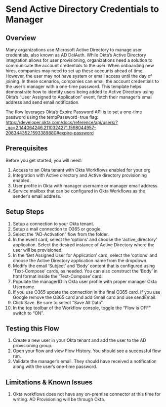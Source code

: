 # Send Active Directory Credentials to Manager

## Overview

Many organizations use Microsoft Active Directory to manage user credentials, also known as AD DelAuth. While Okta’s Active Directory integration allows for user provisioning, organizations need a solution to communicate the account credentials to the user. When onboarding new hires, companies may need to set up these accounts ahead of time. However, the user may not have system or email access until the day of joining. In these scenarios, companies can email the account credentials to the user’s manager with a one-time password. This template helps demonstrate how to identify users being added to Active Directory using Okta’s “User Assigned to Application” event, fetch their manager’s email address and send email notification. 

The flow leverages Okta’s Expire Password API is to set a one-time password using the tempPassword=true flag: 
https://developer.okta.com/docs/reference/api/users/?_ga=2.144064246.2110324271.1598044957-208344352.1593389880#expire-password

    
## Prerequisites

Before you get started, you will need:

1. Access to an Okta tenant with Okta Workflows enabled for your org 
2. Integration with Active directory and Active directory provisioning enabled. 
3. User profile in Okta with manager username or manager email address. 
4. Service mailbox that can be configured in Okta Workflows as the sender’s email address.



## Setup Steps

1. Setup a connection to your Okta tenant. 
2. Setup a mail connection to O365 or google.
3. Select the “AD-Activation” flow from the folder.
4. In the event card, select the ‘options’ and choose the ‘active_directory’ application. Select the desired instance of Active Directory where the user will be  provisioned.
5. In the ‘Get Assigned User for Application’ card, select the ‘options’ and choose the Active Directory application name from the dropdown. 
6. Modify the email ‘Subject’ and ‘Body’ content that is configured using ‘Text-Compose’ cards, as needed. You can also construct the ‘Body’ in html format inside the ‘Text-Compose’ card. 
7. Populate the managerID in Okta user profile with proper manager Okta Username.
8. If you use O365 update the connection in the final O365 card. If you use Google remove the O365 card and add Gmail card and use sendEmail. 
9. Click Save. Be sure to select “Save All Data”.
10. In the top toolbar of the Workflow console, toggle the “Flow is OFF” switch to “ON”.


## Testing this Flow

1. Create a new user in your Okta tenant and add the user to the AD provisioning group.
2. Open your flow and view Flow History. You should see a successful flow run.
3. Validate the manager’s email. They should have received a notification along with the user’s one-time password.


## Limitations & Known Issues
1. Okta workflows does not have any on-premise connector at this time for writing. AD Provisioning will be through Okta.
